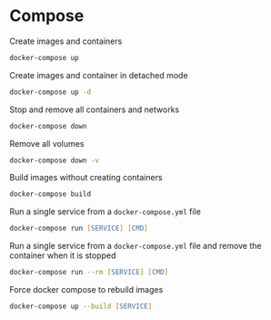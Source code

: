 # Compose

Create images and containers
```zsh
docker-compose up
```

Create images and container in detached mode
```zsh
docker-compose up -d
```

Stop and remove all containers and networks
```zsh
docker-compose down
```

Remove all volumes
```zsh
docker-compose down -v
```

Build images without creating containers
```zsh
docker-compose build
```

Run a single service from a `docker-compose.yml` file
```zsh
docker-compose run [SERVICE] [CMD]
```

Run a single service from a `docker-compose.yml` file and remove the container when it is stopped
```zsh
docker-compose run --rm [SERVICE] [CMD]
```

Force docker compose to rebuild images
```zsh
docker-compose up --build [SERVICE]
```
